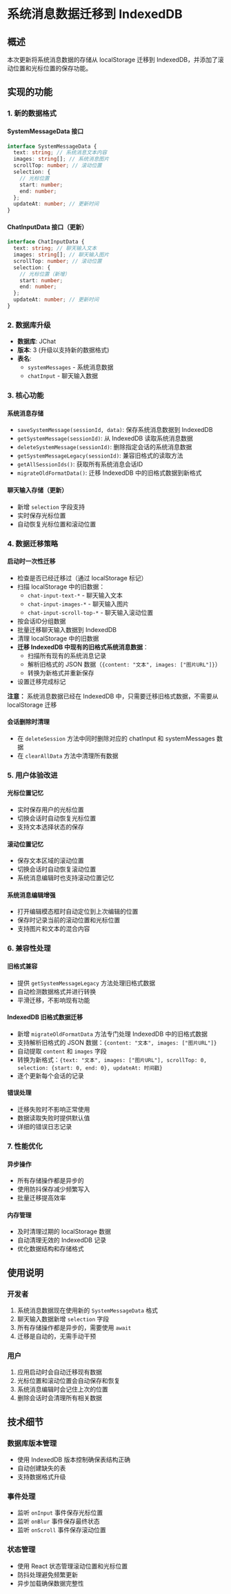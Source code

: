 # 系统消息数据迁移到 IndexedDB

## 概述

本次更新将系统消息数据的存储从 localStorage 迁移到 IndexedDB，并添加了滚动位置和光标位置的保存功能。

## 实现的功能

### 1. 新的数据格式

#### SystemMessageData 接口

```typescript
interface SystemMessageData {
  text: string; // 系统消息文本内容
  images: string[]; // 系统消息图片
  scrollTop: number; // 滚动位置
  selection: {
    // 光标位置
    start: number;
    end: number;
  };
  updateAt: number; // 更新时间
}
```

#### ChatInputData 接口（更新）

```typescript
interface ChatInputData {
  text: string; // 聊天输入文本
  images: string[]; // 聊天输入图片
  scrollTop: number; // 滚动位置
  selection: {
    // 光标位置（新增）
    start: number;
    end: number;
  };
  updateAt: number; // 更新时间
}
```

### 2. 数据库升级

- **数据库**: JChat
- **版本**: 3 (升级以支持新的数据格式)
- **表名**:
  - `systemMessages` - 系统消息数据
  - `chatInput` - 聊天输入数据

### 3. 核心功能

#### 系统消息存储

- `saveSystemMessage(sessionId, data)`: 保存系统消息数据到 IndexedDB
- `getSystemMessage(sessionId)`: 从 IndexedDB 读取系统消息数据
- `deleteSystemMessage(sessionId)`: 删除指定会话的系统消息数据
- `getSystemMessageLegacy(sessionId)`: 兼容旧格式的读取方法
- `getAllSessionIds()`: 获取所有系统消息会话ID
- `migrateOldFormatData()`: 迁移 IndexedDB 中的旧格式数据到新格式

#### 聊天输入存储（更新）

- 新增 `selection` 字段支持
- 实时保存光标位置
- 自动恢复光标位置和滚动位置

### 4. 数据迁移策略

#### 启动时一次性迁移

- 检查是否已经迁移过（通过 localStorage 标记）
- 扫描 localStorage 中的旧数据：
  - `chat-input-text-*` - 聊天输入文本
  - `chat-input-images-*` - 聊天输入图片
  - `chat-input-scroll-top-*` - 聊天输入滚动位置
- 按会话ID分组数据
- 批量迁移聊天输入数据到 IndexedDB
- 清理 localStorage 中的旧数据
- **迁移 IndexedDB 中现有的旧格式系统消息数据**：
  - 扫描所有现有的系统消息记录
  - 解析旧格式的 JSON 数据（`{content: "文本", images: ["图片URL"]}`）
  - 转换为新格式并重新保存
- 设置迁移完成标记

**注意：** 系统消息数据已经在 IndexedDB 中，只需要迁移旧格式数据，不需要从 localStorage 迁移

#### 会话删除时清理

- 在 `deleteSession` 方法中同时删除对应的 chatInput 和 systemMessages 数据
- 在 `clearAllData` 方法中清理所有数据

### 5. 用户体验改进

#### 光标位置记忆

- 实时保存用户的光标位置
- 切换会话时自动恢复光标位置
- 支持文本选择状态的保存

#### 滚动位置记忆

- 保存文本区域的滚动位置
- 切换会话时自动恢复滚动位置
- 系统消息编辑时也支持滚动位置记忆

#### 系统消息编辑增强

- 打开编辑模态框时自动定位到上次编辑的位置
- 保存时记录当前的滚动位置和光标位置
- 支持图片和文本的混合内容

### 6. 兼容性处理

#### 旧格式兼容

- 提供 `getSystemMessageLegacy` 方法处理旧格式数据
- 自动检测数据格式并进行转换
- 平滑迁移，不影响现有功能

#### IndexedDB 旧格式数据迁移

- 新增 `migrateOldFormatData` 方法专门处理 IndexedDB 中的旧格式数据
- 支持解析旧格式的 JSON 数据：`{content: "文本", images: ["图片URL"]}`
- 自动提取 `content` 和 `images` 字段
- 转换为新格式：`{text: "文本", images: ["图片URL"], scrollTop: 0, selection: {start: 0, end: 0}, updateAt: 时间戳}`
- 逐个更新每个会话的记录

#### 错误处理

- 迁移失败时不影响正常使用
- 数据读取失败时提供默认值
- 详细的错误日志记录

### 7. 性能优化

#### 异步操作

- 所有存储操作都是异步的
- 使用防抖保存减少频繁写入
- 批量迁移提高效率

#### 内存管理

- 及时清理过期的 localStorage 数据
- 自动清理无效的 IndexedDB 记录
- 优化数据结构和存储格式

## 使用说明

### 开发者

1. 系统消息数据现在使用新的 `SystemMessageData` 格式
2. 聊天输入数据新增 `selection` 字段
3. 所有存储操作都是异步的，需要使用 `await`
4. 迁移是自动的，无需手动干预

### 用户

1. 应用启动时会自动迁移现有数据
2. 光标位置和滚动位置会自动保存和恢复
3. 系统消息编辑时会记住上次的位置
4. 删除会话时会清理所有相关数据

## 技术细节

### 数据库版本管理

- 使用 IndexedDB 版本控制确保表结构正确
- 自动创建缺失的表
- 支持数据格式升级

### 事件处理

- 监听 `onInput` 事件保存光标位置
- 监听 `onBlur` 事件保存最终状态
- 监听 `onScroll` 事件保存滚动位置

### 状态管理

- 使用 React 状态管理滚动位置和光标位置
- 防抖处理避免频繁更新
- 异步加载确保数据完整性
